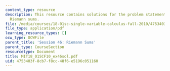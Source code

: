 ```yaml
---
content_type: resource
description: This resource contains solutions for the problem statements related to
  Riemann sums.
file: /media/courses/18-01sc-single-variable-calculus-fall-2010/4753403f8cb7f8cc48f6e5196c051160_MIT18_01SCF10_ex46sol.pdf
file_type: application/pdf
learning_resource_types: []
ocw_type: OCWFile
parent_title: 'Session 46: Riemann Sums'
parent_type: CourseSection
resourcetype: Document
title: MIT18_01SCF10_ex46sol.pdf
uid: 4753403f-8cb7-f8cc-48f6-e5196c051160
---
```

